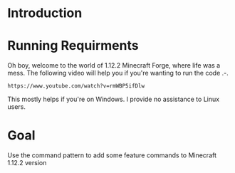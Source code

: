 # Introduction

# Running Requirments
Oh boy, welcome to the world of 1.12.2 Minecraft Forge, where life was a mess. The following video will help you if you're wanting to run the code .-.

`https://www.youtube.com/watch?v=rmWBP5ifDlw`

This mostly helps if you're on Windows. I provide no assistance to Linux users.

# Goal
Use the command pattern to add some feature commands to Minecraft 1.12.2 version
